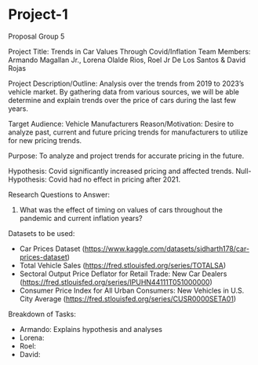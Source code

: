# Project-1
Proposal Group 5

Project Title: Trends in Car Values Through Covid/Inflation
Team Members: Armando Magallan Jr., Lorena Olalde Rios, Roel Jr De Los Santos & David Rojas

Project Description/Outline: Analysis over the trends from 2019 to 2023’s vehicle market. By gathering data from various sources, we will be able determine and explain trends over the price of cars during the last few years.

Target Audience: Vehicle Manufacturers
Reason/Motivation: Desire to analyze past, current and future pricing trends for manufacturers to utilize for new pricing trends.

Purpose: To analyze and project trends for accurate pricing in the future.

Hypothesis: Covid significantly increased pricing and affected trends.
Null-Hypothesis: Covid had no effect in pricing after 2021.

Research Questions to Answer:
1.	What was the effect of timing on values of cars throughout the pandemic and current inflation years?

Datasets to be used:
- Car Prices Dataset (https://www.kaggle.com/datasets/sidharth178/car-prices-dataset)
- Total Vehicle Sales (https://fred.stlouisfed.org/series/TOTALSA)
- Sectoral Output Price Deflator for Retail Trade: New Car Dealers (https://fred.stlouisfed.org/series/IPUHN44111T051000000)
- Consumer Price Index for All Urban Consumers: New Vehicles in U.S. City Average (https://fred.stlouisfed.org/series/CUSR0000SETA01)

Breakdown of Tasks:
- Armando: Explains hypothesis and analyses 
- Lorena:
- Roel:
- David: